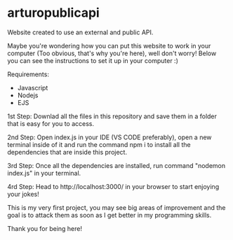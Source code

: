 # arturopublicapi
Website created to use an external and public API.

Maybe you're wondering how you can put this website to work in your computer (Too obvious, that's why you're here), well don't worry! Below you can see the instructions to set it up in your computer :)

Requirements:
- Javascript
- Nodejs
- EJS

1st Step: Downlad all the files in this repository and save them in a folder that is easy for you to access.

2nd Step: Open index.js in your IDE (VS CODE preferably), open a new terminal inside of it and run the command npm i to install all the dependencies that are inside this project.

3rd Step: Once all the dependencies are installed, run command "nodemon index.js" in your terminal.

4rd Step: Head to http://localhost:3000/ in your browser to start enjoying your jokes!

This is my very first project, you may see big areas of improvement and the goal is to attack them as soon as I get better in my programming skills.

Thank you for being here!
